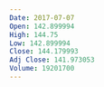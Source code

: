 ```yaml
---
Date: 2017-07-07
Open: 142.899994
High: 144.75
Low: 142.899994
Close: 144.179993
Adj Close: 141.973053
Volume: 19201700
---
```

